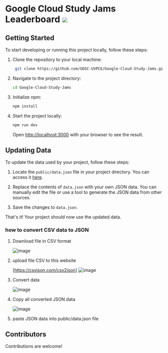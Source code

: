 
# Google Cloud Study Jams Leaderboard <img src="https://ziadoua.github.io/m3-Markdown-Badges/badges/Hacktoberfest2023/hacktoberfest20232.svg">

## Getting Started

To start developing or running this project locally, follow these steps:

1. Clone the repository to your local machine:

   ```bash
    git clone https://github.com/GDSC-UVPCE/Google-Cloud-Study-Jams.git
   ```

2. Navigate to the project directory:

   ```bash
   cd Google-Cloud-Study-Jams
   ```

3. Initialize npm:

   ```bash
   npm install
   ```

4. Start the project locally:

   ```bash
   npm run dev
   ```

   Open [http://localhost:3000](http://localhost:3000) with your browser to see the result.

## Updating Data

To update the data used by your project, follow these steps:

1. Locate the `public/data.json` file in your project directory. You can access it [here](https://github.com/GDSC-UVPCE/GCCP-Jams/blob/main/public/data.json).

2. Replace the contents of `data.json` with your own JSON data. You can manually edit the file or use a tool to generate the JSON data from other sources.

3. Save the changes to `data.json`.

That's it! Your project should now use the updated data. 

### how to convert CSV data to JSON 
   1. Download file in CSV format

      
       ![image](https://github.com/fenilmodi00/Google-Cloud-Study-Jams/assets/85280060/74856652-2f81-4bd1-921f-9ccbfd7ad10a)
   2. upload file CSV to this website

       [https://csvjson.com/csv2json]
      ![image](https://github.com/fenilmodi00/Google-Cloud-Study-Jams/assets/85280060/4ae6b46a-6d6d-48e0-8c52-27d9c6b2a21f)
   3. Convert data

      
      ![image](https://github.com/fenilmodi00/Google-Cloud-Study-Jams/assets/85280060/a62d1cdd-c9ea-435f-9ca9-10effa05087f)
   7. Copy all converted JSON data
    

      ![image](https://github.com/fenilmodi00/Google-Cloud-Study-Jams/assets/85280060/e7cbf853-ab15-412d-8877-37abd3f7a89c)
   9. paste JSON data into public/data.json file
      

## Contributors

Contributions are welcome! 


